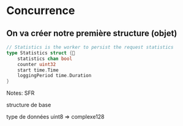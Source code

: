 <!-- .slide: class="with-code" -->

# Concurrence

## On va créer notre première structure (objet)

```go
// Statistics is the worker to persist the request statistics
type Statistics struct {
    statistics chan bool
    counter uint32
    start time.Time
    loggingPeriod time.Duration
}
```

<!-- .element: class="big-code" -->

Notes:
SFR

structure de base

type de données uint8 ⇒ complexe128
